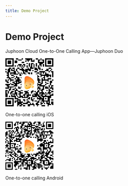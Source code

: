 ```yaml
---
title: Demo Project
---
```

# Demo Project

Juphoon Cloud One-to-One Calling App—Juphoon Duo

[![../../\_images_en/o2o\_iOS.png](../../_images_en/o2o_iOS.png)](../../_images_en/o2o_iOS.png)

One-to-one calling iOS

[![../../\_images_en/o2o\_Android.png](../../_images_en/o2o_Android.png)](../../_images_en/o2o_Android.png)

One-to-one calling Android
